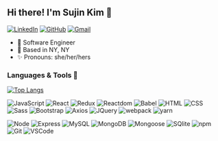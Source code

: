 ## Hi there! I'm Sujin Kim 👋

[![LinkedIn](https://img.shields.io/badge/SujinKim%20-%230077B5.svg?&style=flat-square&logo=linkedin&logoColor=white&link=https://www.linkedin.com/in/claire-sujin)](https://www.linkedin.com/in/claire-sujin)
[![GitHub](https://img.shields.io/badge/SujinKim%20-%23121011.svg?&style=flat-square&logo=github&logoColor=white&link=https://github.com/clairesujin8702)](https://github.com/clairesujin8702)
[![Gmail](https://img.shields.io/badge/SujinKim%20-%23D14836.svg?&style=flat-square&logo=gmail&logoColor=white&link=mailto:kimsujin8702@gmail.com)](mailto:kimsujin8702@gmail.com)

- 🌱   Software Engineer
- :round_pushpin:  Based in NY, NY
- :sparkles: Pronouns:  she/her/hers

### Languages & Tools 💬

[![Top Langs](https://github-readme-stats.vercel.app/api/top-langs/?username=clairesujin8702&layout=compact)](https://github.com/anuraghazra/github-readme-stats)


![JavaScript](https://img.shields.io/badge/JavaScript%20-%23323330.svg?&style=flat-square&logo=javascript&logoColor=%23F7DF1E)
![React](https://img.shields.io/badge/React%20-%2320232a.svg?&style=flat-square&logo=react&logoColor=%2361DAFB)
![Redux](https://img.shields.io/badge/-redux-black)
![Reactdom](https://img.shields.io/badge/-React-dom-orange)
![Babel](https://img.shields.io/badge/-babel-yellow)
![HTML](https://img.shields.io/badge/HTML5%20-%23E34F26.svg?&style=flat-square&logo=html5&logoColor=white)
![CSS](https://img.shields.io/badge/CSS3%20-%231572B6.svg?&style=flat-square&logo=css3&logoColor=white)
![Sass](https://img.shields.io/badge/Sass%20-%23C21325.svg?&style=flat-square&logo=Sass&logoColor=pink)
![Bootstrap](https://img.shields.io/badge/-Bootstrap-green)
![Axios](https://img.shields.io/badge/-Axios-blueviolet)
![JQuery](https://img.shields.io/badge/-jQuery-orange)
![webpack](https://img.shields.io/badge/webpack%20-%238DD6F9.svg?&style=flat-square&logo=webpack&logoColor=black)
![yarn](https://img.shields.io/badge/-yarn-yellow)

![Node](https://img.shields.io/badge/Node.js%20-%2343853D.svg?&style=flat-square&logo=node.js&logoColor=white)
![Express](https://img.shields.io/badge/Express%20-%23404d59.svg?&style=flat-square&logo=express&logoColor=white)
![MySQL](https://img.shields.io/badge/MySQL-%2300f.svg?&style=flat-square&logo=mysql&logoColor=white)
![MongoDB](https://img.shields.io/badge/MongoDB-%234ea94b.svg?&style=flat-square&logo=mongodb&logoColor=white)
![Mongoose](https://img.shields.io/badge/mongoose-%234ea94b.svg?&style=flat-square)
![SQlite](https://img.shields.io/badge/sqlite%20-%238DD6F9.svg?&style=flat-square&logo=sqlite&logoColor=blue")
![npm](https://img.shields.io/badge/npm-%234ea94b.svg?&style=flat-square&logo=npm&logoColor=yellow)
![Git](https://img.shields.io/badge/Git%20-%23F05033.svg?&style=flat-square&logo=git&logoColor=white)
![VSCode](https://img.shields.io/badge/VS%20Code%20-%23007ACC.svg?&style=flat-square&logo=visual-studio-code&logoColor=white)
